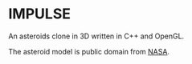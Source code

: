 # IMPULSE

An asteroids clone in 3D written in C++ and OpenGL.

The asteroid model is public domain from [NASA](https://solarsystem.nasa.gov/resources/2358/phobos-3d-model/).
